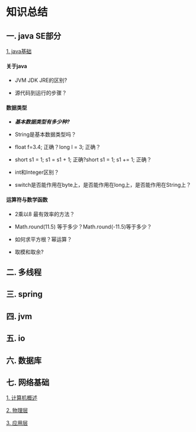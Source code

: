 # 知识总结

## 一. java SE部分

[1. java基础](/Knowledge/java基础/java基础.md)

#### 关于java


- JVM JDK JRE的区别?


- 源代码到运行的步骤？

#### 数据类型


- ***基本数据类型有多少种?***


- String是基本数据类型吗？


- float f=3.4; 正确？long l = 3; 正确？


- short s1 = 1; s1 = s1 + 1; 正确?short s1 = 1; s1 += 1; 正确？
	

- int和Integer区别？


- switch是否能作用在byte上，是否能作用在long上，是否能作用在String上？

#### 运算符与数学函数


- 2乘以8 最有效率的方法？


- Math.round(11.5) 等于多少？Math.round(-11.5)等于多少？


- 如何求平方根？幂运算？


- 取模和取余?



## 二. 多线程

## 三. spring

## 四. jvm

## 五. io

## 六. 数据库

## 七. 网络基础

[1. 计算机概述](/Knowledge/计算机网络/计算机概述.md)

[2. 物理层](/Knowledge/计算机网络/传输层.md)

[3. 应用层](/Knowledge/计算机网络/应用层.md)

